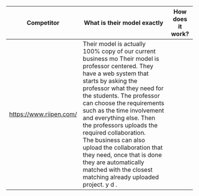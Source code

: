 
| Competitor              | What is their model exactly                                      | How does it work?                                                                                                                                                                                                                                                                                                                                                                                                                                             |
| ----------------------- | ---------------------------------------------------------------- | ---------------------------------------------------------------------------------------------------------------------------------------------------------------------------------------------------------------------------------------------------------------------------------------------------------------------------------------------------------------------------------------------------------------------------------------------------------- |
| https://www.riipen.com/ | Their model is actually 100% copy of our current business mo Their model is professor centered. They have a web system that starts by asking the professor what they need for the students. The professor can choose the requirements such as the time involvement and everything else. Then the professors uploads the required collaboration.<br>The business can also upload the collaboration that they need, once that is done they are automatically matched with the closest matching already uploaded project.  y  d  .  |

